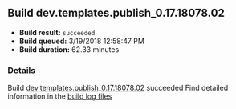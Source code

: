 ## Build dev.templates.publish_0.17.18078.02
- **Build result:** `succeeded`
- **Build queued:** 3/19/2018 12:58:47 PM
- **Build duration:** 62.33 minutes
### Details
Build [dev.templates.publish_0.17.18078.02](https://winappstudio.visualstudio.com/web/build.aspx?pcguid=a4ef43be-68ce-4195-a619-079b4d9834c2&builduri=vstfs%3a%2f%2f%2fBuild%2fBuild%2f25291) succeeded
Find detailed information in the [build log files](https://uwpctdiags.blob.core.windows.net/buildlogs/dev.templates.publish_0.17.18078.02_logs.zip)
